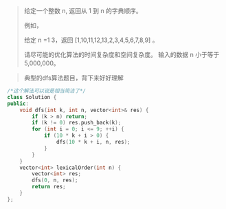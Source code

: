 >给定一个整数 n, 返回从 1 到 n 的字典顺序。
>
>例如，
>
>给定 n =1 3，返回 [1,10,11,12,13,2,3,4,5,6,7,8,9] 。
>
>请尽可能的优化算法的时间复杂度和空间复杂度。 输入的数据 n 小于等于 5,000,000。

>典型的dfs算法题目，背下来好好理解



```c++
/*这个解法可以说是相当简洁了*/
class Solution {
public:
    void dfs(int k, int n, vector<int>& res) {
        if (k > n) return;
        if (k != 0) res.push_back(k);
        for (int i = 0; i <= 9; ++i) {
            if (10 * k + i > 0) {
                dfs(10 * k + i, n, res);
            }
        }
    }
    vector<int> lexicalOrder(int n) {
        vector<int> res;
        dfs(0, n, res);
        return res;
    }
};
```

